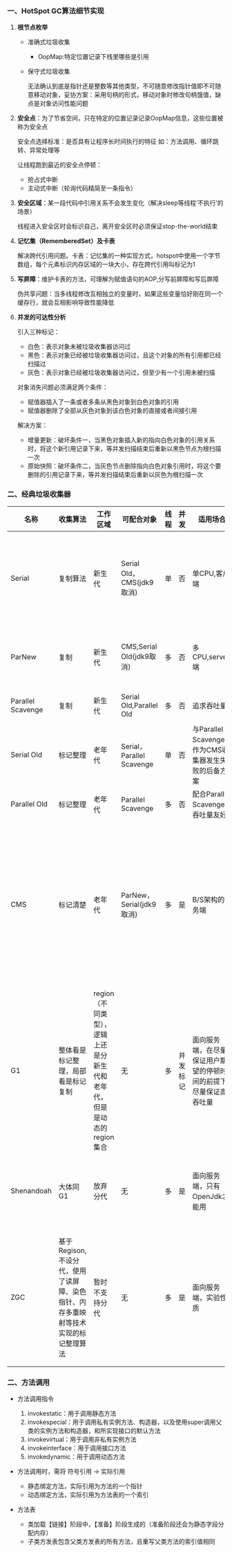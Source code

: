 ### 一、HotSpot GC算法细节实现

1. **根节点枚举**

   * 准确式垃圾收集

     * OopMap:特定位置记录下栈里哪些是引用

   * 保守式垃圾收集
   
     无法确认到底是指针还是整数等其他类型，不可随意修改指针值即不可随意移动对象，妥协方案：采用句柄的形式，移动对象时修改句柄饿值，缺点是对象访问性能问题

2. **安全点**：为了节省空间，只在特定的位置记录记录OopMap信息，这些位置被称为安全点

    安全点选择标准：是否具有让程序长时间执行的特征  如：方法调用、循环跳转、异常处理等

    让线程跑到最近的安全点停顿：

    * 抢占式中断
    * 主动式中断（轮询代码精简至一条指令）

3. **安全区域**：某一段代码中引用关系不会发生变化（解决sleep等线程‘不执行’的场景）

	线程进入安全区时会标识自己，离开安全区时必须保证stop-the-world结束
	
4. **记忆集（RememberedSet）及卡表**

    解决跨代引用问题。卡表：记忆集的一种实现方式，hotspot中使用一个字节数组，每个元素标识内存区域的一块大小，存在跨代引用叫标记为1

5. **写屏障**：维护卡表的方法，可理解为赋值语句的AOP,分写前屏障和写后屏障

    伪共享问题：当多线程修改互相独立的变量时，如果这些变量恰好刚在同一个缓存行，就会互相影响导致性能降低

6. **并发的可达性分析**

    引入三种标记：

    * 白色：表示对象未被垃圾收集器访问过
    * 黑色：表示对象已经被垃圾收集器访问过，且这个对象的所有引用都已经扫描过
    * 灰色：表示对象已经被垃圾收集器访问过，但至少有一个引用未被扫描

    对象消失问题必须满足两个条件：

    * 赋值器插入了一条或者多条从黑色对象到白色对象的引用
    * 赋值器删除了全部从灰色对象到该白色对象的直接或者间接引用

    解决方案：

    * 增量更新：破坏条件一，当黑色对象插入新的指向白色对象的引用关系时，将这个新引用记录下来，等并发扫描结束后重新以黑色节点为根扫描一次
    * 原始快照：破坏条件二，当灰色节点删除指向白色对象引用时，将这个要删除的引用记录下来，等并发扫描结束后重新以灰色为根扫描一次

### 二、经典垃圾收集器

| 名称              | 收集算法                                                     | 工作区域                                                     | 可配合对象                | 线程 | 并发     | 适用场合                                                     | 优缺点                                                      |
| ----------------- | ------------------------------------------------------------ | ------------------------------------------------------------ | ------------------------- | ---- | -------- | ------------------------------------------------------------ | ----------------------------------------------------------- |
| Serial            | 复制算法                                                     | 新生代                                                       | Serial Old，CMS(jdk9取消) | 单   | 否       | 单CPU,客户端                                                 | 简单高效没有线程交互开销，需要STW                           |
| ParNew            | 复制                                                         | 新生代                                                       | CMS,Serial Old(jdk9取消)  | 多   | 否       | 多CPU,server端                                               | 多线程并行收集，需要STW                                     |
| Parallel Scavenge | 复制                                                         | 新生代                                                       | Serial Old,Parallel Old   | 多   | 否       | 追求吞吐量                                                   | 关注吞吐量                                                  |
| Serial Old        | 标记整理                                                     | 老年代                                                       | Serial，Parallel Scavenge | 单   | 否       | 与Parallel Scavenge，作为CMS收集器发生失败的后备方案         | STW                                                         |
| Parallel Old      | 标记整理                                                     | 老年代                                                       | Parallel Scavenge         | 多   | 否       | 配合Parallel Scavenge，吞吐量友好                            | STW                                                         |
| CMS               | 标记清楚                                                     | 老年代                                                       | ParNew，Serial(jdk9取消)  | 多   | 是       | B/S架构的服务端                                              | 低响应时间，cpu资源敏感，无法处理浮动垃圾，产生大量内存碎片 |
| G1                | 整体看是标记整理，局部看是标记复制                           | region（不同类型），逻辑上还是分新生代和老年代，但是是动态的region集合 | 无                        | 多   | 并发标记 | 面向服务端，在尽量保证用户期望的停顿时间的前提下尽量保证高吞吐量 | 可预测停顿时间，局部基于标记复制，性能好，不会产生垃圾碎片  |
| Shenandoah        | 大体同G1                                                     | 放弃分代                                                     | 无                        | 多   | 是       | 面向服务端，只有OpenJdk才能用                                | 做到了与用户线程一期并发回收                                |
| ZGC               | 基于Regison,不设分代，使用了读屏障、染色指针、内存多重映射等技术实现的标记整理算法 | 暂时不支持分代                                               | 无                        | 多   | 是       | 面向服务端，实验性质                                         | 采用了染色指针技术，缺点是没有分代，有浮动垃圾问题          |

### 二、方法调用

* 方法调用指令

  1. invokestatic：用于调用静态方法
  2. invokespecial：用于调用私有实例方法、构造器，以及使用super调用父类的实例方法和构造器，和所实现接口的默认方法
  3. invokevirtual：用于调用非私有实例方法
  4. invokeinterface：用于调用接口方法
  5. invokedynamic：用于调用动态方法
* 方法调用时，需将 符号引用 -> 实际引用
  * 静态绑定方法，实际引用为方法的一个指针
  * 动态绑定方法，实际引用为方法表的一个索引
* 方法表
  * 类加载【链接】阶段中，【准备】阶段生成的（准备阶段还会为静态字段分配内存）
  * 子类方发表包含父类方发表的所有方法，且重写父类方法的索引值相同